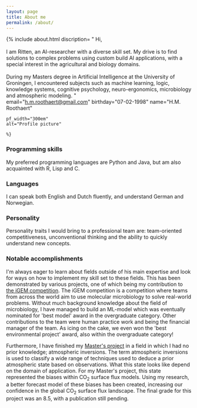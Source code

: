 ```yaml
---
layout: page
title: About me
permalink: /about/
---
```


{% include about.html 
	discription= 
"
Hi, 
<br><br>
I am Ritten, an AI-researcher with a diverse skill set. My drive is to 
find solutions to complex problems using custom build AI applications, 
with a special interest in the agricultural and biology domains. 
<br><br>
During my Masters degree in Artificial Intelligence at the University of Groningen, I 
encountered subjects such as machine learning, logic, knowledge systems,
cognitive psychology, neuro-ergonomics, microbiology and atmospheric modeling. 
"	
	email="h.m.roothaert@gmail.com"
	birthday="07-02-1998"
	name="H.M. Roothaert"
	
	pf_width="300em"
	alt="Profile picture"

	%}

### Programming skills
My preferred programming languages are Python and Java, but am also 
acquainted with R, Lisp and C. 

### Languages
I can speak both English and Dutch fluently, and understand German and Norwegian.


### Personality
Personality traits I would bring to a professional team are: team-oriented 
competitiveness, unconventional thinking and the ability to quickly 
understand new concepts.


### Notable accomplishments
I'm always eager to learn about fields outside of his main expertise and look for ways on how to implement my skill set to these fields. This has been demonstrated by various projects, one of which being my contribution to [the iGEM competition][iGEM]. The iGEM competition is a competition where teams from across the world aim to use molecular microbiology to solve real-world problems. Without much background knowledge about the field of microbiology, I have managed to build an ML-model which was eventually nominated for 'best model' award in the overgraduate category. Other contributions to the team were human practice work and being the financial manager of the team. As icing on the cake, we even won the 'best environmental project' award, also within the overgraduate category!

Furthermore, I have finished my [Master's project][master project] in a field in which I had no prior knowledge; atmospheric inversions. The term atmospheric inversions is used to classify a wide range of techniques used to deduce a prior atmospheric state based on observations. What this state looks like depend on the domain of application. For my Master's project, this state represented the biases within CO<sub>2</sub> surface flux models. Using my research, a better forecast model of these biases has been created, increasing our confidence in the global CO<sub>2</sub> surface flux landscape. The final grade for this project was an 8.5, with a publication still pending. 

[iGEM]: /portfolio/update/2021/10/27/ByeMonia.html
[master project]: /portfolio/update/2022/11/25/CO2DataAssimilation.html

